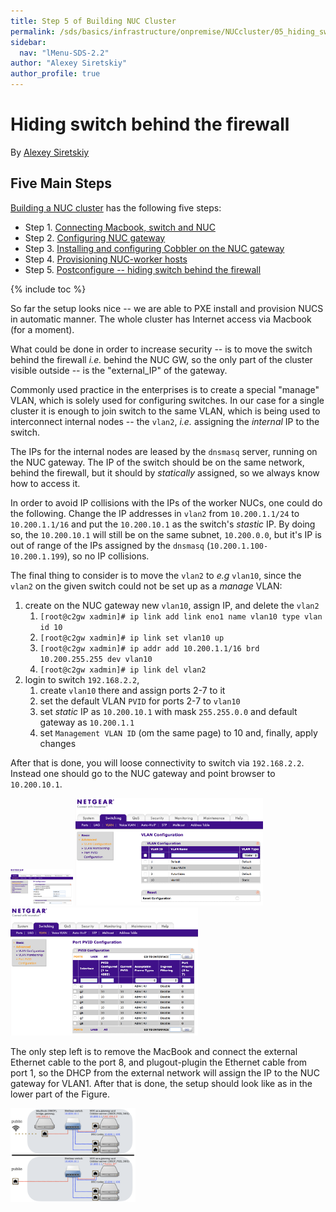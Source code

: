 ```yaml
---
title: Step 5 of Building NUC Cluster
permalink: /sds/basics/infrastructure/onpremise/NUCcluster/05_hiding_switch/
sidebar:
  nav: "lMenu-SDS-2.2"
author: "Alexey Siretskiy"
author_profile: true
---
```


Hiding switch behind the firewall
================================


By [Alexey Siretskiy](https://www.linkedin.com/in/alexey-siretskiy-254992a7/)


## Five Main Steps

[Building a NUC cluster](/sds/basics/infrastructure/onpremise/NUCcluster/) has the following five steps:

* Step 1. [Connecting Macbook, switch and  NUC](/sds/basics/infrastructure/onpremise/NUCcluster/01_configuring_switch/)
* Step 2. [Configuring NUC gateway](/sds/basics/infrastructure/onpremise/NUCcluster/02_Configuring_NUC_gateway/)
* Step 3. [Installing and configuring Cobbler on the NUC gateway](/sds/basics/infrastructure/onpremise/NUCcluster/03_installing_cobbler/)
* Step 4. [Provisioning NUC-worker  hosts](/sds/basics/infrastructure/onpremise/NUCcluster/04_provisioning_nuc/)
* Step 5. [Postconfigure -- hiding switch behind the firewall](/sds/basics/infrastructure/onpremise/NUCcluster/05_hiding_switch/)

{% include toc %}


So far the setup looks nice -- we are able to PXE install and provision NUCS in  automatic manner. The whole cluster has Internet access via Macbook (for a moment).


What could be done in order to increase security -- is to move the switch behind the firewall *i.e.* behind the  NUC GW, so the only part of the cluster visible outside -- is the "external_IP" of the gateway.

Commonly used practice in the enterprises is to create a special "manage" VLAN, which is solely used for configuring switches. In our case for a single cluster it is enough to join switch to the same VLAN, which is being used to interconnect internal nodes -- the `vlan2`, *i.e.* assigning the *internal* IP to the switch.



 The IPs for the internal nodes are leased by the `dnsmasq` server, running on the NUC gateway. The IP of the switch should be on the same network, behind the firewall, but it should by *statically* assigned, so we always know how to access it.

 In order to avoid IP collisions with the IPs of the worker NUCs, one could do the following. Change the IP addresses  in `vlan2` from `10.200.1.1/24` to `10.200.1.1/16` and put the `10.200.10.1` as the switch's *stastic* IP. By doing so, the `10.200.10.1` will still be on the same subnet, `10.200.0.0`, but it's IP is out of range of the IPs assigned by the `dnsmasq` (`10.200.1.100-10.200.1.199`), so no IP collisions.


The final thing to consider is to move the `vlan2` to *e.g* `vlan10`, since the `vlan2` on the given switch could not be set up as a *manage* VLAN:

1. create on the NUC gateway new `vlan10`, assign IP, and delete the `vlan2`
    1.  `[root@c2gw xadmin]# ip link add link eno1 name vlan10 type vlan  id 10`
    1. `[root@c2gw xadmin]# ip link set vlan10 up`
    1. `[root@c2gw xadmin]# ip addr add 10.200.1.1/16 brd 10.200.255.255 dev vlan10`
    1. `[root@c2gw xadmin]# ip link del vlan2`
1. login to switch `192.168.2.2`,
    1. create `vlan10` there and  assign ports 2-7 to it
    1. set the default VLAN `PVID` for ports 2-7 to `vlan10`
    1. set *static* IP as `10.200.10.1` with mask `255.255.0.0` and default gateway as `10.200.1.1`
    1. set `Management VLAN ID`  (om the same page) to 10 and, finally, apply changes

After that is done, you will loose connectivity to switch via `192.168.2.2`. Instead one should go to the NUC gateway and point browser to `10.200.10.1`.



<img src="pics/switch_new_IP.png" alt="switch, IP behind the firewall setup" style="width:100px;"/>

<img src="pics/switch_new_vlan.png" alt="switch, new IP behind the firewall setup" style="width: 300px;"/>

<img src="pics/switch_new_PVID.png" alt="default vlan for ports 2-7 setup" style="width: 300px;"/>



The only step left is to remove the MacBook and connect the external Ethernet cable to the port 8, and plugout-plugin the Ethernet cable from port 1, so the DHCP from the external network will assign the IP to the NUC gateway for VLAN1.
After that is done, the setup should look like as in the lower part of the Figure.

<img src="pics/switch_behind_firewall.png" alt="Network setup" style="width: 200px;"/>
